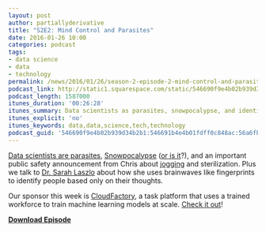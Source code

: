 ```yaml
---
layout: post
author: partiallyderivative
title: "S2E2: Mind Control and Parasites"
date: 2016-01-26 10:00
categories: podcast
tags:
- data science
- data
- technology
permalink: /news/2016/01/26/season-2-episode-2-mind-control-and-parasites
podcast_link: http://static1.squarespace.com/static/546690f9e4b02b939d34b2b1/546691b4e4b01fdff0c848ac/56a6ffccb209430da46d7316/1453785491246/Partially_Derivative_S2E2.mp3
podcast_length: 1587000
itunes_duration: '00:26:28'
itunes_summary: Data scientists as parasites, snowpocalypse, and identifying people based only on their thoughts.
itunes_explicit: 'no'
itunes_keywords: data,data,science,tech,technology
podcast_guid: '546690f9e4b02b939d34b2b1:546691b4e4b01fdff0c848ac:56a6fb76a976afbe4f024a7b'
---
```


[Data scientists are
parasites](http://www.forbes.com/sites/davidshaywitz/2016/01/21/data-scientists-research-parasites/#2367ad763d1c),
[Snowpocalypse](http://fivethirtyeight.com/features/record-snow-dc-blizzard/)
([or is
it](https://www.washingtonpost.com/news/capital-weather-gang/wp/2016/01/23/washington-d-c-snowfall-total-called-into-question-after-improper-measurement/)?),
and an important public safety announcement from Chris about
[jogging](http://www.techinsider.io/jawbone-exercise-sickness-data-2016-1)
and sterilization. Plus we talk to [Dr. Sarah
Laszlo](https://www.binghamton.edu/psychology/people/slaszlo.html) about
how she uses brainwaves like fingerprints to identify people based only
on their thoughts. 

Our sponsor this week is
[CloudFactory](http://cloudfactory.com/partially), a task platform that
uses a trained workforce to train machine learning models at scale.
[Check it out](http://cloudfactory.com/partially)!

[**Download Episode**](http://static1.squarespace.com/static/546690f9e4b02b939d34b2b1/546691b4e4b01fdff0c848ac/56a6ffccb209430da46d7316/1453785491246/Partially_Derivative_S2E2.mp3)
